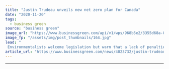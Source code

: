 ```yaml
---
title: "Justin Trudeau unveils new net zero plan for Canada"
date: "2020-11-20"
tags: 
  - business green
source: "business green"
image_url: "https://www.businessgreen.com/api/v1/wps/968b5e2/3355d68a-0537-4bad-86ca-e728f738ef7b/3/shubham-sharan-oa7OyUqNs5E-unsplash-185x114.jpg"
image_fp: "/assets/img/post_thumbnails/164.jpg"
lead: "
 Environmentalists welcome legislation but warn that a lack of penalties for failing to meet targets must be addressed as landmark bill makes its way through legislative process ..."
article_url: "https://www.businessgreen.com/news/4023732/justin-trudeau-unveils-net-zero-plan-canada"
---
```


---
